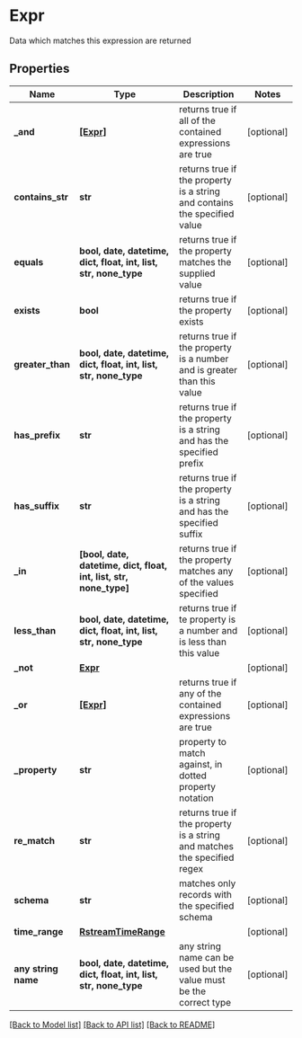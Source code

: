 # Expr

Data which matches this expression are returned

## Properties
Name | Type | Description | Notes
------------ | ------------- | ------------- | -------------
**_and** | [**[Expr]**](Expr.md) | returns true if all of the contained expressions are true | [optional] 
**contains_str** | **str** | returns true if the property is a string and contains the specified value | [optional] 
**equals** | **bool, date, datetime, dict, float, int, list, str, none_type** | returns true if the property matches the supplied value | [optional] 
**exists** | **bool** | returns true if the property exists | [optional] 
**greater_than** | **bool, date, datetime, dict, float, int, list, str, none_type** | returns true if the property is a number and is greater than this value | [optional] 
**has_prefix** | **str** | returns true if the property is a string and has the specified prefix | [optional] 
**has_suffix** | **str** | returns true if the property is a string and has the specified suffix | [optional] 
**_in** | **[bool, date, datetime, dict, float, int, list, str, none_type]** | returns true if the property matches any of the values specified | [optional] 
**less_than** | **bool, date, datetime, dict, float, int, list, str, none_type** | returns true if te property is a number and is less than this value | [optional] 
**_not** | [**Expr**](Expr.md) |  | [optional] 
**_or** | [**[Expr]**](Expr.md) | returns true if any of the contained expressions are true | [optional] 
**_property** | **str** | property to match against, in dotted property notation | [optional] 
**re_match** | **str** | returns true if the property is a string and matches the specified regex | [optional] 
**schema** | **str** | matches only records with the specified schema | [optional] 
**time_range** | [**RstreamTimeRange**](RstreamTimeRange.md) |  | [optional] 
**any string name** | **bool, date, datetime, dict, float, int, list, str, none_type** | any string name can be used but the value must be the correct type | [optional]

[[Back to Model list]](../README.md#documentation-for-models) [[Back to API list]](../README.md#documentation-for-api-endpoints) [[Back to README]](../README.md)


